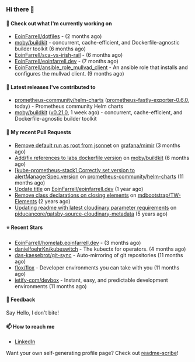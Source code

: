 ### Hi there 👋

#### 👷 Check out what I'm currently working on

- [EoinFarrell/dotfiles](https://github.com/EoinFarrell/dotfiles) -  (2 months ago)
- [moby/buildkit](https://github.com/moby/buildkit) - concurrent, cache-efficient, and Dockerfile-agnostic builder toolkit (6 months ago)
- [EoinFarrell/sca-vs-irish-rail](https://github.com/EoinFarrell/sca-vs-irish-rail) -  (6 months ago)
- [EoinFarrell/eoinfarrell.dev](https://github.com/EoinFarrell/eoinfarrell.dev) -  (7 months ago)
- [EoinFarrell/ansible_role_mullvad_client](https://github.com/EoinFarrell/ansible_role_mullvad_client) - An ansible role that installs and configures the mullvad client. (9 months ago)

#### 🔭 Latest releases I've contributed to

- [prometheus-community/helm-charts](https://github.com/prometheus-community/helm-charts) ([prometheus-fastly-exporter-0.6.0](https://github.com/prometheus-community/helm-charts/releases/tag/prometheus-fastly-exporter-0.6.0), today) - Prometheus community Helm charts
- [moby/buildkit](https://github.com/moby/buildkit) ([v0.21.0](https://github.com/moby/buildkit/releases/tag/v0.21.0), 1 week ago) - concurrent, cache-efficient, and Dockerfile-agnostic builder toolkit

#### 🔨 My recent Pull Requests

- [Remove default run as root from jsonnet](https://github.com/grafana/mimir/pull/10339) on [grafana/mimir](https://github.com/grafana/mimir) (3 months ago)
- [Add/fix references to labs dockerfile version](https://github.com/moby/buildkit/pull/5447) on [moby/buildkit](https://github.com/moby/buildkit) (6 months ago)
- [[kube-prometheus-stack] Correctly set version to alertManagerSpec.version](https://github.com/prometheus-community/helm-charts/pull/4561) on [prometheus-community/helm-charts](https://github.com/prometheus-community/helm-charts) (11 months ago)
- [Update title](https://github.com/EoinFarrell/eoinfarrell.dev/pull/29) on [EoinFarrell/eoinfarrell.dev](https://github.com/EoinFarrell/eoinfarrell.dev) (1 year ago)
- [Remove class declarations on closing elements](https://github.com/mdbootstrap/TW-Elements/pull/1071) on [mdbootstrap/TW-Elements](https://github.com/mdbootstrap/TW-Elements) (2 years ago)
- [Updating readme with latest cloudinary parameter requirements](https://github.com/piducancore/gatsby-source-cloudinary-metadata/pull/1) on [piducancore/gatsby-source-cloudinary-metadata](https://github.com/piducancore/gatsby-source-cloudinary-metadata) (5 years ago)

#### ⭐ Recent Stars

- [EoinFarrell/homelab.eoinfarrell.dev](https://github.com/EoinFarrell/homelab.eoinfarrell.dev) -  (3 months ago)
- [danielfoehrKn/kubeswitch](https://github.com/danielfoehrKn/kubeswitch) - The kubectx  for operators. (4 months ago)
- [das-kaesebrot/git-sync](https://github.com/das-kaesebrot/git-sync) - Auto-mirroring of git repositories (11 months ago)
- [flox/flox](https://github.com/flox/flox) - Developer environments you can take with you (11 months ago)
- [jetify-com/devbox](https://github.com/jetify-com/devbox) - Instant, easy, and predictable development environments (11 months ago)

#### 💬 Feedback

Say Hello, I don't bite!

#### 📫 How to reach me

- [LinkedIn](https://www.linkedin.com/in/eoinfarrell/)

Want your own self-generating profile page? Check out [readme-scribe](https://github.com/muesli/readme-scribe)!

